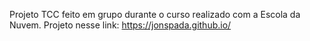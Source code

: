 Projeto TCC feito em grupo durante o curso realizado com a Escola da Nuvem.
Projeto nesse link: https://jonspada.github.io/
